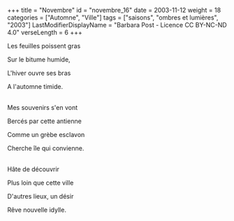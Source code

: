 +++
title = "Novembre"
id = "novembre_16"
date = 2003-11-12
weight = 18
categories = ["Automne", "Ville"]
tags = ["saisons", "ombres et lumières", "2003"]
LastModifierDisplayName = "Barbara Post - Licence CC BY-NC-ND 4.0"
verseLength = 6
+++

Les feuilles poissent gras

Sur le bitume humide,

L'hiver ouvre ses bras

A l'automne timide.

 \
Mes souvenirs s'en vont

Bercés par cette antienne

Comme un grèbe esclavon

Cherche île qui convienne.

 \
Hâte de découvrir

Plus loin que cette ville

D'autres lieux, un désir

Rêve nouvelle idylle.
